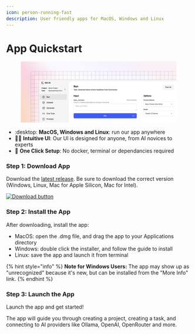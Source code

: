 ```yaml
---
icon: person-running-fast
description: User friendly apps for MacOS, Windows and Linux
---
```


# App Quickstart

<figure><img src="../.gitbook/assets/desktop_app-2.png" alt=""><figcaption></figcaption></figure>

* :desktop: **MacOS, Windows and Linux**: run our app anywhere
* 🧑‍💻 **Intuitive UI**: Our UI is designed for anyone, from AI novices to experts
* 🚀 **One Click Setup**: No docker, terminal or dependancies required

### Step 1: Download App

Download the [latest release](https://github.com/Kiln-AI/Kiln/releases/latest). Be sure to download the correct version (Windows, Linux, Mac for Apple Silicon, Mac for Intel).

[![Download button](https://github.com/user-attachments/assets/a5d51b8b-b30a-4a16-a902-ab6ef1d58dc0)](https://github.com/Kiln-AI/Kiln/releases/latest)

### Step 2: Install the App

After downloading, install the app:

* MacOS: open the .dmg file, and drag the app to your Applications directory
* Windows: double click the installer, and follow the guide to install
* Linux: save the app and launch it from terminal

{% hint style="info" %}
**Note for Windows Users:** The app may show up as "unrecognized" because it's new, but can be installed from the "More Info" link.
{% endhint %}

### Step 3: Launch the App

Launch the app and get started!&#x20;

The app will guide you through creating a project, creating a task, and connecting to AI providers like Ollama, OpenAI, OpenRouter and more.

